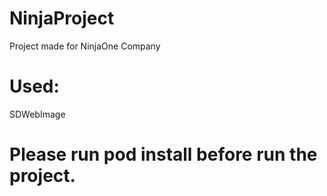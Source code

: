 # NinjaProject
Project made for NinjaOne Company


# Used:

SDWebImage

# Please run pod install before run the project.
